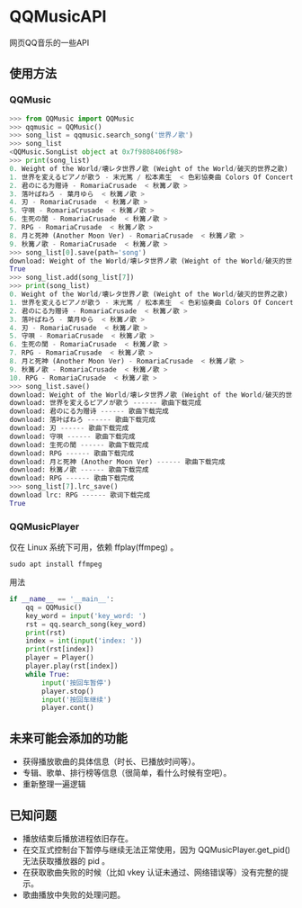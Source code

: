 # QQMusicAPI
网页QQ音乐的一些API

## 使用方法

### QQMusic

```python
>>> from QQMusic import QQMusic
>>> qqmusic = QQMusic()
>>> song_list = qqmusic.search_song('世界ノ歌')
>>> song_list
<QQMusic.SongList object at 0x7f9808406f98>
>>> print(song_list)
0. Weight of the World/壊レタ世界ノ歌 (Weight of the World/破灭的世界之歌) - 河野マリナ  < NieR:Automata Original Soundtrack >
1. 世界を変えるピアノが歌う - 末光篤 / 松本素生  < 色彩協奏曲 Colors Of Concerto >
2. 君のにる为赠诗 - RomariaCrusade  < 秋篝ノ歌 >
3. 落叶ぱねろ - 葉月ゆら  < 秋篝ノ歌 >
4. 刃 - RomariaCrusade  < 秋篝ノ歌 >
5. 守唄 - RomariaCrusade  < 秋篝ノ歌 >
6. 生死の誾 - RomariaCrusade  < 秋篝ノ歌 >
7. RPG - RomariaCrusade  < 秋篝ノ歌 >
8. 月と死神 (Another Moon Ver) - RomariaCrusade  < 秋篝ノ歌 >
9. 秋篝ノ歌 - RomariaCrusade  < 秋篝ノ歌 >
>>> song_list[0].save(path='song')
download: Weight of the World/壊レタ世界ノ歌 (Weight of the World/破灭的世界之歌) ------ 歌曲下载完成
True
>>> song_list.add(song_list[7])
>>> print(song_list)
0. Weight of the World/壊レタ世界ノ歌 (Weight of the World/破灭的世界之歌) - 河野マリナ  < NieR:Automata Original Soundtrack >
1. 世界を変えるピアノが歌う - 末光篤 / 松本素生  < 色彩協奏曲 Colors Of Concerto >
2. 君のにる为赠诗 - RomariaCrusade  < 秋篝ノ歌 >
3. 落叶ぱねろ - 葉月ゆら  < 秋篝ノ歌 >
4. 刃 - RomariaCrusade  < 秋篝ノ歌 >
5. 守唄 - RomariaCrusade  < 秋篝ノ歌 >
6. 生死の誾 - RomariaCrusade  < 秋篝ノ歌 >
7. RPG - RomariaCrusade  < 秋篝ノ歌 >
8. 月と死神 (Another Moon Ver) - RomariaCrusade  < 秋篝ノ歌 >
9. 秋篝ノ歌 - RomariaCrusade  < 秋篝ノ歌 >
10. RPG - RomariaCrusade  < 秋篝ノ歌 >
>>> song_list.save()
download: Weight of the World/壊レタ世界ノ歌 (Weight of the World/破灭的世界之歌) ------ 歌曲下载完成
download: 世界を変えるピアノが歌う ------ 歌曲下载完成
download: 君のにる为赠诗 ------ 歌曲下载完成
download: 落叶ぱねろ ------ 歌曲下载完成
download: 刃 ------ 歌曲下载完成
download: 守唄 ------ 歌曲下载完成
download: 生死の誾 ------ 歌曲下载完成
download: RPG ------ 歌曲下载完成
download: 月と死神 (Another Moon Ver) ------ 歌曲下载完成
download: 秋篝ノ歌 ------ 歌曲下载完成
download: RPG ------ 歌曲下载完成
>>> song_list[7].lrc_save()
download lrc: RPG ------ 歌词下载完成
True
```

### QQMusicPlayer

仅在 Linux 系统下可用，依赖 ffplay(ffmpeg) 。

```shell
sudo apt install ffmpeg
```

用法

```python
if __name__ == '__main__':
    qq = QQMusic()
    key_word = input('key_word: ')
    rst = qq.search_song(key_word)
    print(rst)
    index = int(input('index: '))
    print(rst[index])
    player = Player()
    player.play(rst[index])
    while True:
        input('按回车暂停')
        player.stop()
        input('按回车继续')
        player.cont()

```

## 未来可能会添加的功能

- 获得播放歌曲的具体信息（时长、已播放时间等）。
- 专辑、歌单、排行榜等信息（很简单，看什么时候有空吧）。
- 重新整理一遍逻辑


## 已知问题

- 播放结束后播放进程依旧存在。
- 在交互式控制台下暂停与继续无法正常使用，因为 QQMusicPlayer.get_pid() 无法获取播放器的 pid 。
- 在获取歌曲失败的时候（比如 vkey 认证未通过、网络错误等）没有完整的提示。
- 歌曲播放中失败的处理问题。
